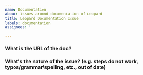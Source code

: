 ```yaml
---
name: Documentation
about: Issues around documentation of Leopard
title: Leopard Documentation Issue
labels: documentation
assignees: ''

---
```


### What is the URL of the doc?



### What's the nature of the issue? (e.g. steps do not work, typos/grammar/spelling, etc., out of date)
